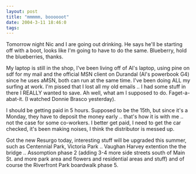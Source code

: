 ```yaml
---
layout: post
title: "mmmmm, boooooot"
date: 2004-3-11 18:46:0
tags: 
---
```


Tomorrow night Nic and I are going out drinking. He says he'll be starting off with a boot, looks like I'm going to have to do the same. Blueberry, hold the blueberries, thanks.

My laptop is still in the shop, I've been living off of Al's laptop, using pine on sdf for my mail and the official MSN client on Durandal (Al's powerbook G4) since he uses aMSN, both can run at the same time. I've been doing ALL my surfing at work. I'm pissed that I lost all my old emails .. I had some stuff in there I REALLY wanted to save. Ah well, what am I supposed to do. Faget-a-abat-it. (I watched Donnie Brasco yesterday).

I should be getting paid in 5 hours. Supposed to be the 15th, but since it's a Monday, they have to deposit the money early .. that's how it is with me .. not the case for some co-workers. I better get paid, I need to get the car checked, it's been making noises, I think the distributor is messed up.

Got the new Resurgo today, interesting stuff will be upgraded this summer, such as Centennial Park, Victoria Park .. Vaughan Harvey extention the the bridge .. Assomption phase 2 (adding 3-4 more side streets south of Main St. and more park area and flowers and residential areas and stuff) and of course the Riverfront Park boardwalk phase 5.

